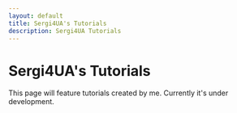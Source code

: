 ```yaml
---
layout: default
title: Sergi4UA's Tutorials
description: Sergi4UA Tutorials
---
```


# Sergi4UA's Tutorials

This page will feature tutorials created by me. Currently it's under development.